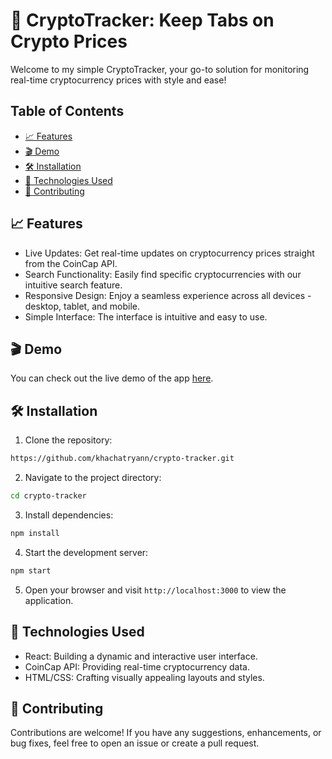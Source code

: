 # :rocket: CryptoTracker: Keep Tabs on Crypto Prices

Welcome to my simple CryptoTracker, your go-to solution for monitoring real-time cryptocurrency prices with style and ease!

## Table of Contents
<!-- no toc -->
  - [:chart_with_upwards_trend: Features](#chart_with_upwards_trend-features)
  - [:clapper: Demo](#clapper-demo)
  - [:hammer_and_wrench: Installation](#hammer_and_wrench-installation)
  - [:art: Technologies Used](#art-technologies-used)
  - [:handshake: Contributing](#handshake-contributing)

## :chart_with_upwards_trend: Features

* Live Updates: Get real-time updates on cryptocurrency prices straight from the CoinCap API.
* Search Functionality: Easily find specific cryptocurrencies with our intuitive search feature.
* Responsive Design: Enjoy a seamless experience across all devices - desktop, tablet, and mobile.
* Simple Interface: The interface is intuitive and easy to use.

## :clapper: Demo

You can check out the live demo of the app [here](https://coin-trackr.netlify.app/).

## :hammer_and_wrench: Installation

1. Clone the repository:
```bash
https://github.com/khachatryann/crypto-tracker.git
```

2. Navigate to the project directory:
```bash
cd crypto-tracker
```

3. Install dependencies:
```bash
npm install
```

4. Start the development server:
```bash
npm start
```

5. Open your browser and visit `http://localhost:3000` to view the application.

## :art: Technologies Used
* React: Building a dynamic and interactive user interface.
* CoinCap API: Providing real-time cryptocurrency data.
* HTML/CSS: Crafting visually appealing layouts and styles.

## :handshake: Contributing
Contributions are welcome! If you have any suggestions, enhancements, or bug fixes, feel free to open an issue or create a pull request.